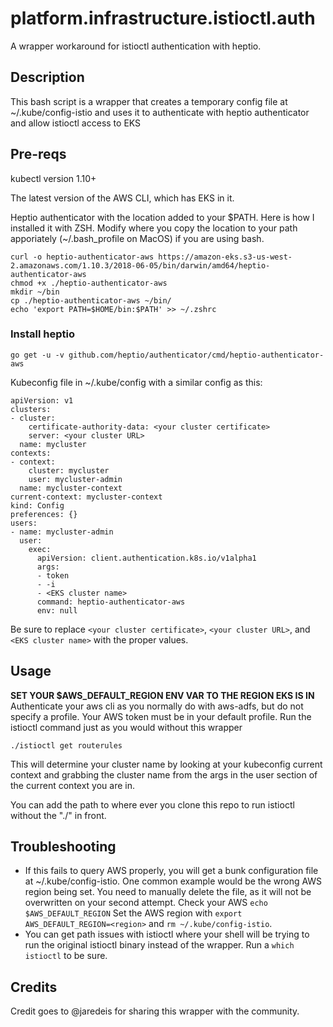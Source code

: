 # platform.infrastructure.istioctl.auth
A wrapper workaround for istioctl authentication with heptio.

## Description

This bash script is a wrapper that creates a temporary config file at ~/.kube/config-istio and uses it to authenticate with heptio authenticator and allow istioctl access to EKS

## Pre-reqs
kubectl version 1.10+

The latest version of the AWS CLI, which has EKS in it.

Heptio authenticator with the location added to your $PATH. Here is how I installed it with ZSH. Modify where you copy the location to your path apporiately (~/.bash_profile on MacOS) if you are using bash.
```
curl -o heptio-authenticator-aws https://amazon-eks.s3-us-west-2.amazonaws.com/1.10.3/2018-06-05/bin/darwin/amd64/heptio-authenticator-aws
chmod +x ./heptio-authenticator-aws
mkdir ~/bin
cp ./heptio-authenticator-aws ~/bin/
echo 'export PATH=$HOME/bin:$PATH' >> ~/.zshrc
```

### Install heptio
```
go get -u -v github.com/heptio/authenticator/cmd/heptio-authenticator-aws
```
Kubeconfig file in ~/.kube/config with a similar config as this:
```
apiVersion: v1
clusters:
- cluster:
    certificate-authority-data: <your cluster certificate>
    server: <your cluster URL>
  name: mycluster
contexts:
- context:
    cluster: mycluster
    user: mycluster-admin
  name: mycluster-context
current-context: mycluster-context
kind: Config
preferences: {}
users:
- name: mycluster-admin
  user:
    exec:
      apiVersion: client.authentication.k8s.io/v1alpha1
      args:
      - token
      - -i
      - <EKS cluster name>
      command: heptio-authenticator-aws
      env: null
```

Be sure to replace ```<your cluster certificate>```, ```<your cluster URL>```, and ```<EKS cluster name>``` with the proper values.

## Usage

**SET YOUR $AWS_DEFAULT_REGION ENV VAR TO THE REGION EKS IS IN**
Authenticate your aws cli as you normally do with aws-adfs, but do not specify a profile. Your AWS token must be in your default profile. Run the istioctl command just as you would without this wrapper
```
./istioctl get routerules
```
This will determine your cluster name by looking at your kubeconfig current context and grabbing the cluster name from the args in the user section of the current context you are in.

You can add the path to where ever you clone this repo to run istioctl without the "./" in front.

## Troubleshooting

- If this fails to query AWS properly, you will get a bunk configuration file at ~/.kube/config-istio. One common example would be the wrong AWS region being set. You need to manually delete the file, as it will not be overwritten on your second attempt. Check your AWS `echo $AWS_DEFAULT_REGION` Set the AWS region with `export AWS_DEFAULT_REGION=<region>` and `rm ~/.kube/config-istio`.
- You can get path issues with istioctl where your shell will be trying to run the original istioctl binary instead of the wrapper. Run a `which istioctl` to be sure.

## Credits

Credit goes to @jaredeis for sharing this wrapper with the community.
